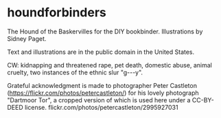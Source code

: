 # houndforbinders
The Hound of the Baskervilles for the DIY bookbinder. Illustrations by Sidney Paget. 

Text and illustrations are in the public domain in the United States.

CW: kidnapping and threatened rape, pet death, domestic abuse, animal cruelty, two instances of the ethnic slur "g---y".

Grateful acknowledgment is made to photographer Peter Castleton (https://flickr.com/photos/petercastleton/) for his lovely photograph "Dartmoor Tor", a cropped version of which is used here under a CC-BY-DEED license.
flickr.com/photos/petercastleton/2995927031
